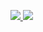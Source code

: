 <ul align="left">
  <a href="https://www.linkedin.com/in/jardelbrasiliano/" alt="Linkedin">
    <img src="https://img.shields.io/badge/-Linkedin-0e76a8?style=flat-square&logo=Linkedin&logoColor=white&link=https://www.linkedin.com/in/jardelbrasiliano/" />
  </a>
  <a href="mailto:jardelbrasiliano@gmail.com" alt="Gmail">
    <img src="https://img.shields.io/badge/-jardelbrasiliano@gmail.com-e34c41?style=flat-square&labelColor=e34c41&logo=gmail&logoColor=white&link=jardelbrasiliano@gmail.com" />
  </a>
</ul>

